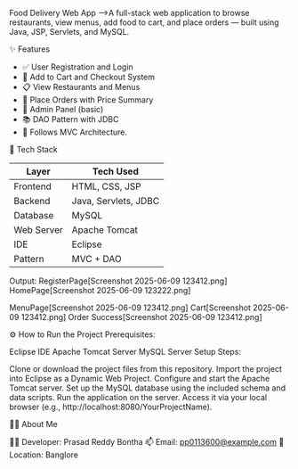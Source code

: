 Food Delivery Web App
-->A full-stack web application to browse restaurants, view menus, add food to cart, and place orders — built using Java, JSP, Servlets, and MySQL.

 
 ✨ Features

- ✅ User Registration and Login
- 🛒 Add to Cart and Checkout System
- 📋 View Restaurants and Menus
- 🧾 Place Orders with Price Summary
- 👤 Admin Panel (basic)
- 📚 DAO Pattern with JDBC
- 🧱 Follows MVC Architecture.


 🧠 Tech Stack

| Layer       | Tech Used                      |
|-------------|--------------------------------|
| Frontend    | HTML, CSS, JSP                 |
| Backend     | Java, Servlets, JDBC           |
| Database    | MySQL                          |
| Web Server  | Apache Tomcat                  |
| IDE         | Eclipse                        |
| Pattern     | MVC + DAO                      |








Output:
RegisterPage[Screenshot 2025-06-09 123412.png]
HomePage[Screenshot 2025-06-09 123222.png]

MenuPage[Screenshot 2025-06-09 123412.png]
Cart[Screenshot 2025-06-09 123412.png]
Order Success[Screenshot 2025-06-09 123412.png]



⚙️ How to Run the Project
Prerequisites:

Eclipse IDE
Apache Tomcat Server
MySQL Server
Setup Steps:

Clone or download the project files from this repository.
Import the project into Eclipse as a Dynamic Web Project.
Configure and start the Apache Tomcat server.
Set up the MySQL database using the included schema and data scripts.
Run the application on the server.
Access it via your local browser (e.g., http://localhost:8080/YourProjectName).

 🙋‍♂️ About Me

👨‍💻 Developer: Prasad Reddy Bontha
📫 Email: pp0113600@example.com
📌 Location: Banglore
